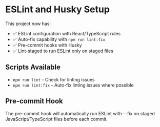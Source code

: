 # ESLint and Husky Setup

This project now has:

- ✅ ESLint configuration with React/TypeScript rules
- ✅ Auto-fix capability with `npm run lint:fix`
- ✅ Pre-commit hooks with Husky
- ✅ Lint-staged to run ESLint only on staged files

## Scripts Available

- `npm run lint` - Check for linting issues
- `npm run lint:fix` - Auto-fix linting issues where possible

## Pre-commit Hook

The pre-commit hook will automatically run ESLint with --fix on staged JavaScript/TypeScript files before each commit.